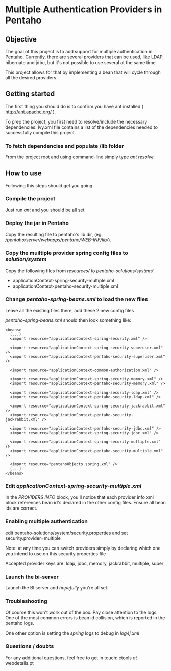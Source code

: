 Multiple Authentication Providers in Pentaho
============================================

Objective
-------

The goal of this project is to add support for multiple authentication in
[Pentaho](http://www.pentaho.com). Currently, there are several providers that
can be used, like LDAP, hibernate and jdbc, but it's not possible to use
several at the same time.

This project allows for that by implementing a bean that will cycle through all
the desired providers


Getting started
---------------

The first thing you should do is to confirm you have ant installed ( http://ant.apache.org/ ).

To prep the project, you first need to resolve/include the necessary dependencies.
Ivy.xml file contains a list of the dependencies needed to successfully compile this project.

### To fetch dependencies and populate /lib folder 

From the project root and using command-line simply type *ant resolve*


How to use
----------

Following this steps should get you going:

### Compile the project

Just run *ant* and you should be all set


### Deploy the jar in Pentaho

Copy the resulting file to pentaho's lib dir, (eg:
*/pentaho/server/webapps/pentaho/WEB-INF/lib/*).


### Copy the muiltiple provider spring config files to *solution/system*

Copy the following files from *resources/* to *pentaho-solutions/system/*:

* applicationContext-spring-security-multiple.xml
* applicationContext-pentaho-security-multiple.xml

### Change *pentaho-spring-beans.xml* to load the new files

Leave all the existing files there, add these 2 new config files

*pentaho-spring-beans.xml* should then look something like:

	<beans>
	  (...)
	  <import resource="applicationContext-spring-security.xml" />
  
	  <import resource="applicationContext-spring-security-superuser.xml" />
	  <import resource="applicationContext-pentaho-security-superuser.xml" />
	  
	  <import resource="applicationContext-common-authorization.xml" />

	  <import resource="applicationContext-spring-security-memory.xml" />
	  <import resource="applicationContext-pentaho-security-memory.xml" />

	  <import resource="applicationContext-spring-security-ldap.xml" />
	  <import resource="applicationContext-pentaho-security-ldap.xml" />

	  <import resource="applicationContext-spring-security-jackrabbit.xml" />
	  <import resource="applicationContext-pentaho-security-jackrabbit.xml" />
	  
	  <import resource="applicationContext-pentaho-security-jdbc.xml" />
	  <import resource="applicationContext-spring-security-jdbc.xml" />

	  <import resource="applicationContext-spring-security-multiple.xml" />
	  <import resource="applicationContext-pentaho-security-multiple.xml" />
	  
	  <import resource="pentahoObjects.spring.xml" />
	  (...)
	</beans>


### Edit *applicationContext-spring-security-multiple.xml* 

In the *PROVIDERS INFO* block, you'll notice that each provider info xml block references
bean id's declared in the other config files. Ensure all bean ids are correct. 


### Enabling multiple authentication

edit pentaho-solutions/system/security.properties and set security.provider=multiple 

Note: at any time you can switch providers simply by declaring which one you intend to use on this security.properties file

Accepted provider keys are: ldap, jdbc, memory, jackrabbit, multiple, super


### Launch the bi-server

Launch the BI server and *hopefully* you're all set.


### Troubleshooting

Of course this won't work out of the box. Pay close attention to the logs. One
of the most common errors is bean id collision, which is reported in the
pentaho logs.

One other option is setting the *spring* logs to debug in *log4j.xml*


### Questions / doubts

For any additional questions, feel free to get in touch: ctools _at_ webdetails.pt




